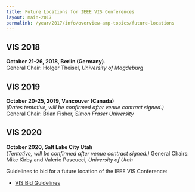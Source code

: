 ```yaml
---
title: Future Locations for IEEE VIS Conferences
layout: main-2017
permalink: /year/2017/info/overview-amp-topics/future-locations
---
```


## VIS 2018  
**October 21-26, 2018, Berlin (Germany)**.  
General Chair: Holger Theisel, *University of Magdeburg*

## VIS 2019  
**October 20-25, 2019, Vancouver (Canada)**  
*(Dates tentative, will be confirmed after venue contract signed.)*  
General Chair: Brian Fisher, *Simon Fraser University*

## VIS 2020  
**October 2020, Salt Lake City Utah**  
*(Tentative, will be confirmed after venue contract signed.)*
General Chairs: Mike Kirby and Valerio Pascucci, *University of Utah*

Guidelines to bid for a future location of the IEEE VIS Conference:  
* [VIS Bid Guidelines](/attachments/VISBidGuidelines.pdf)
